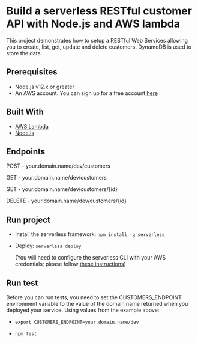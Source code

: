 # Build a serverless RESTful customer API with Node.js and AWS lambda

This project demonstrates how to setup a RESTful Web Services allowing you to create, list, get, update and delete customers. DynamoDB is used to store the data.

## Prerequisites

- Node.js v12.x or greater
- An AWS account. You can sign up for a free account [here](http://aws.amazon.com/free)

## Built With

- [AWS Lambda](https://docs.aws.amazon.com/lambda/latest/dg/welcome.html)
- [Node.js](nodejs.org)

## Endpoints

POST - your.domain.name/dev/customers

GET - your.domain.name/dev/customers

GET - your.domain.name/dev/customers/{id}

DELETE - your.domain.name/dev/customers/{id}

## Run project

- Install the serverless framework: `npm install -g serverless`

- Deploy: `serverless deploy`

  (You will need to configure the serverless CLI with your AWS credentials; please follow [these instructions](https://www.youtube.com/watch?v=HSd9uYj2LJA))

## Run test

Before you can run tests, you need to set the CUSTOMERS_ENDPOINT environment variable to the value of the domain name returned when you deployed your service. Using values from the example above:

- `export CUSTOMERS_ENDPOINT=your.domain.name/dev`

- `npm test`
